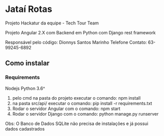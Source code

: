 # Jataí Rotas

Projeto Hackatur da equipe - Tech Tour Team

Projeto Angular 2.X com Backend em Python com Django rest framework

Responsável pelo código: Dionnys Santos Marinho
Telefone Contato: 63-99245-6892

## Como instalar

### Requirements
Nodejs 
Python 3.6^

1. pelo cmd na pasta do projeto executar o comando: npm install
2. na pasta src/api/ executar o comando: pip install -r requirements.txt
3. Rodar o servidor Angular com o comando: npm start
4. Rodar o servidor Django com o comando: python manage.py runserver

Obs:
O Banco de Dados SQLite não precisa de instalações e já possui dados cadastrados
